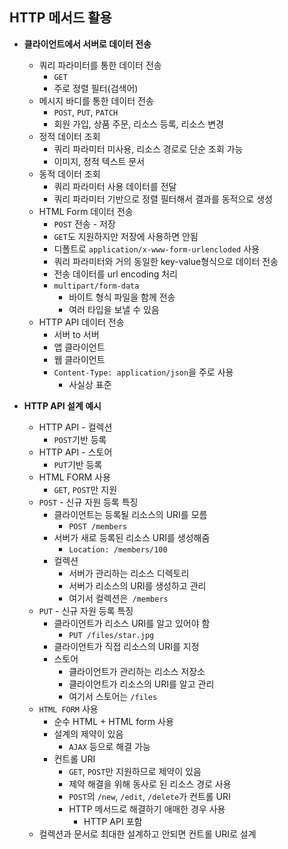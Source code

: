 ## HTTP 메서드 활용

- **클라이언트에서 서버로 데이터 전송**
  - 쿼리 파라미터를 통한 데이터 전송
    - `GET`
    - 주로 정렬 필터(검색어)
  - 메시지 바디를 통한 데이터 전송
    - `POST`, `PUT`, `PATCH`
    - 회원 가입, 상품 주문, 리소스 등록, 리소스 변경
  - 정적 데이터 조회
    - 쿼리 파라미터 미사용, 리소스 경로로 단순 조회 가능
    - 이미지, 정적 텍스트 문서
  - 동적 데이터 조회
    - 쿼리 파라미터 사용 데이터를 전달
    - 쿼리 파라미터 기반으로 정렬 필터해서 결과를 동적으로 생성
  - HTML Form 데이터 전송
    - `POST` 전송 - 저장
    - `GET`도 지원하지만 저장에 사용하면 안됨
    - 디폴트로 `application/x-www-form-urlencloded` 사용
    - 쿼리 파라미터와 거의 동일한 key-value형식으로 데이터 전송
    - 전송 데이터를 url encoding 처리
    - `multipart/form-data`
      - 바이트 형식 파일을 함께 전송
      - 여러 타입을 보낼 수 있음
  - HTTP API 데이터 전송
    - 서버 to 서버
    - 앱 클라이언트
    - 웹 클라이언트
    - `Content-Type: application/json`을 주로 사용
      - 사실상 표준



- **HTTP API 설계 예시**
  - HTTP API - 컬렉션
    - `POST`기반 등록
  - HTTP API - 스토어
    - `PUT`기반 등록
  - HTML FORM 사용
    - `GET`, `POST`만 지원
  - `POST` - 신규 자원 등록 특징
    - 클라이언트는 등록될 리소스의 URI를 모름
      - `POST /members`
    - 서버가 새로 등록된 리소스 URI를 생성해줌
      - `Location: /members/100`
    - 컬렉션
      - 서버가 관리하는 리소스 디렉토리
      - 서버가 리소스의 URI를 생성하고 관리
      - 여기서 컬렉션은` /members`
  - `PUT` - 신규 자원 등록 특징
    - 클라이언트가 리소스 URI를 알고 있어야 함
      - `PUT /files/star.jpg`
    - 클라이언트가 직접 리소스의 URI를 지정
    - 스토어
      - 클라이언트가 관리하는 리소스 저장소
      - 클라이언트가 리소스의 URI를 알고 관리
      - 여기서 스토어는 `/files`
  - `HTML FORM` 사용
    - 순수 HTML + HTML form 사용
    - 설계의 제약이 있음
      - `AJAX` 등으로 해결 가능
    - 컨트롤 URI
      - `GET`, `POST`만 지원하므로 제약이 있음
      - 제약 해결을 위해 동사로 된 리소스 경로 사용
      - `POST`의 `/new`, `/edit`, `/delete`가 컨트롤 URI
      - HTTP 메서드로 해결하기 애매한 경우 사용
        - HTTP API 포함
  - 컬렉션과 문서로 최대한 설계하고 안되면 컨트롤 URI로 설계